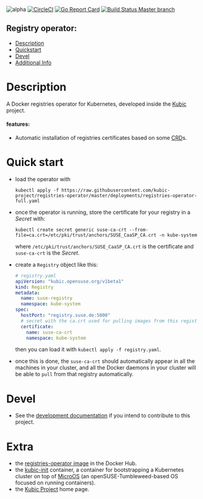![alpha](https://img.shields.io/badge/stability%3F-beta-yellow.svg)
[![CircleCI](https://circleci.com/gh/kubic-project/registries-operator/tree/master.svg?style=svg)](https://circleci.com/gh/kubic-project/registries-operator/tree/master)
[![Go Report Card](https://goreportcard.com/badge/github.com/kubic-project/registries-operator)](https://goreportcard.com/report/github.com/kubic-project/registries-operator)
[![Build Status Master branch](https://travis-ci.org/kubic-project/registries-operator.svg?branch=master)](https://travis-ci.org/kubic-project/registries-operator)

## Registry operator:

- [Description](#description)
- [Quickstart](#quickstart)
- [Devel](docs/devel.md)
- [Additional Info](#extra)

# Description

A Docker registries operator for Kubernetes, developed inside the [Kubic](https://en.opensuse.org/Portal:Kubic) project.

#### features:

* Automatic installation of registries certificates based on
some [CRD](https://kubernetes.io/docs/concepts/extend-kubernetes/api-extension/custom-resources/)s.

# Quick start

* load the operator with

    ```
    kubectl apply -f https://raw.githubusercontent.com/kubic-project/registries-operator/master/deployments/registries-operator-full.yaml
    ```

* once the operator is running, store the certificate for your registry in a _Secret_ with:

    ```
    kubectl create secret generic suse-ca-crt --from-file=ca.crt=/etc/pki/trust/anchors/SUSE_CaaSP_CA.crt -n kube-system
    ```

  where `/etc/pki/trust/anchors/SUSE_CaaSP_CA.crt` is the certificate and `suse-ca-crt` is the _Secret_.

* create a `Registry` object like this:

    ```yaml
    # registry.yaml
    apiVersion: "kubic.opensuse.org/v1beta1"
    kind: Registry
    metadata:
      name: suse-registry
      namespace: kube-system
    spec:
      hostPort: "registry.suse.de:5000"
      # secret with the ca.crt used for pulling images from this registry
      certificate:
        name: suse-ca-crt
        namespace: kube-system
    ```

    then you can load it with `kubectl apply -f registry.yaml`.

* once this is done, the `suse-ca-crt` should automatically appear in all
  the machines in your cluster, and all the Docker daemons in your cluster
  will be able to `pull` from that registry automatically.

# Devel

* See the [development documentation](docs/devel.md) if you intend to contribute to this project.

# Extra

* the [registries-operator image](https://hub.docker.com/r/opensuse/registries-operator/) in the Docker Hub.
* the [kubic-init](https://github.com/kubic-project/kubic-init) container, a container for
bootstrapping a Kubernetes cluster on top of [MicroOS](https://en.opensuse.org/Kubic:MicroOS)
(an openSUSE-Tumbleweed-based OS focused on running containers).
* the [Kubic Project](https://en.opensuse.org/Portal:Kubic) home page.
